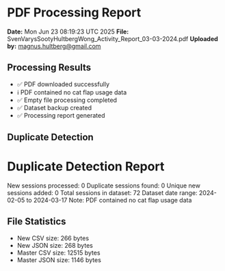 # PDF Processing Report

**Date:** Mon Jun 23 08:19:23 UTC 2025
**File:** SvenVarysSootyHultbergWong_Activity_Report_03-03-2024.pdf
**Uploaded by:** magnus.hultberg@gmail.com

## Processing Results
- ✅ PDF downloaded successfully
- ℹ️ PDF contained no cat flap usage data
- ✅ Empty file processing completed
- ✅ Dataset backup created
- ✅ Processing report generated

## Duplicate Detection
Duplicate Detection Report
========================
New sessions processed: 0
Duplicate sessions found: 0
Unique new sessions added: 0
Total sessions in dataset: 72
Dataset date range: 2024-02-05 to 2024-03-17
Note: PDF contained no cat flap usage data

## File Statistics
- New CSV size: 266 bytes
- New JSON size: 268 bytes
- Master CSV size: 12515 bytes
- Master JSON size: 1146 bytes

